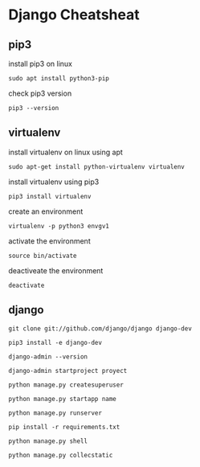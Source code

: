 # Django Cheatsheat

## pip3
install pip3 on linux
```
sudo apt install python3-pip
```
check pip3 version
```
pip3 --version
```

## virtualenv
install virtualenv on linux using apt
```
sudo apt-get install python-virtualenv virtualenv
```
install virtualenv using pip3
```
pip3 install virtualenv
```
create an environment
```
virtualenv -p python3 envgv1
```
activate the environment
```
source bin/activate
```
deactiveate the environment
```
deactivate
```

## django
```
git clone git://github.com/django/django django-dev
```
```
pip3 install -e django-dev
```
```
django-admin --version
```
```
django-admin startproject proyect
```
```
python manage.py createsuperuser
```
```
python manage.py startapp name
```
```
python manage.py runserver
```
```
pip install -r requirements.txt
```
```
python manage.py shell
```
```
python manage.py collecstatic
```
